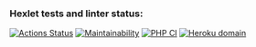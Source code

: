 ### Hexlet tests and linter status:
[![Actions Status](https://github.com/Greentus/php-project-lvl3/workflows/hexlet-check/badge.svg)](https://github.com/Greentus/php-project-lvl3/actions)
[![Maintainability](https://api.codeclimate.com/v1/badges/9fffbd6266385fc54a39/maintainability)](https://codeclimate.com/github/Greentus/php-project-lvl3/maintainability)
[![PHP CI](https://github.com/Greentus/php-project-lvl3/workflows/PHP%20CI/badge.svg)](https://github.com/Greentus/php-project-lvl3/actions)
[![Heroku domain](https://img.shields.io/badge/Heroku-gentle--bastion--05072-green)](https://gentle-bastion-05072.herokuapp.com/)
